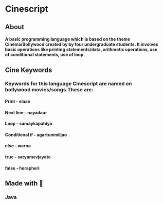 # Cinescript
## About
#### A basic programming language which is based on the theme Cinema/Bollywood created by by four undergraduate students. It involves basic operations like printing statements/data, arithmetic operations, use of conditional statements, use of loop.
## Cine Keywords
### Keywords for this language Cinescript are named on bollywood movies/songs.These are:
#### Print - elaan
#### Next line - nayadaur
#### Loop - samaykapahiya
#### Conditional if - agartummiljao
#### else - warna
#### true - satyamevjayate
#### false - herapheri
## Made with :blue_heart:
### Java



